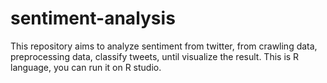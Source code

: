 # sentiment-analysis
This repository aims to analyze sentiment from twitter, from crawling data, preprocessing data, classify tweets, until visualize the result.
This is R language, you can run it on R studio.
